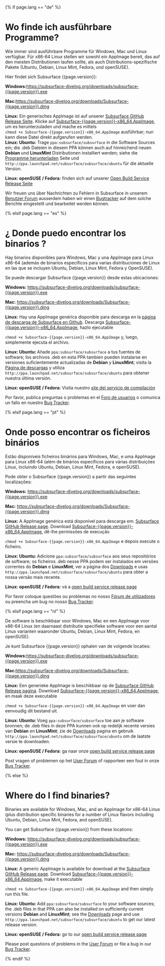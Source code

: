 {% if page.lang == "de" %}

<h1>Wo finde ich ausführbare Programme?</h1>
<p>Wie immer sind ausführbare Programme für Windows, Mac und Linux verfügbar. Für x86-64 Linux stellen wir sowohl ein AppImage bereit, das auf den meisten Distributionen laufen sollte, als auch Distributions-spezifische Pakete (Ubuntu, Debian, Linux Mint, Fedora, und openSUSE).</p>
<p>Hier findet sich Subsurface {{page.version}}:</p>
<p><strong>Windows:</strong><a href="https://subsurface-divelog.org/downloads/subsurface-{{page.version}}.exe">https://subsurface-divelog.org/downloads/subsurface-{{page.version}}.exe</a></p>
<p><strong>Mac:</strong><a href="https://subsurface-divelog.org/downloads/Subsurface-{{page.version}}.dmg">https://subsurface-divelog.org/downloads/Subsurface-{{page.version}}.dmg</a></p>
<p><strong>Linux:</strong> Ein generisches AppImage ist auf unserer <a href="https://github.com/Subsurface/subsurface/releases/tag/v{{page.version}}">Subsurface GitHub Release Seite</a>. Klicke auf <a href="https://github.com/Subsurface/subsurface/releases/download/v{{page.version}}/Subsurface-{{page.version}}-x86_64.AppImage">Subsurface-{{page.version}}-x86_64.AppImage</a>, um es herunterzuladen und mache es mittels<br><code>chmod +x Subsurface-{{page.version}}-x86_64.AppImage</code> ausführbar; nun kann diese Datei direkt aufgerufen werden.<br><strong>Linux: Ubuntu:</strong> Trage <code>ppa:subsurface/subsurface</code> in die Software Sources ein; die .deb Dateien in diesem PPA können auch auf hinreichend neuen <strong>Debian</strong> und <strong>LinuxMint</strong> Distributionen installiert werden; siehe die <a href="https://subsurface-divelog.org/download/">Programme herunterladen</a> Seite und <code>http://ppa.launchpad.net/subsurface/subsurface/ubuntu</code> für die aktuelle Version.</p>
<p><strong>Linux: openSUSE / Fedora:</strong> finden sich auf unserer <a href="http://software.opensuse.org/download.html?project=home:Subsurface-Divelog&amp;package=subsurface">Open Build Service Release Seite</a></p>
<p>Wir freuen uns über Nachrichten zu Fehlern in Subsurface in unserem <a href="https://subsurface-divelog.org/user-forum/">Benutzer Forum</a> ausserdem haben wir einen <a href="https://github.com/Subsurface/subsurface/issues">Bugtracker</a> auf dem solche Berichte eingestellt und bearbeitet werden können.</p>

{% elsif page.lang == "es" %}
<h1>¿ Donde puedo encontrar los binarios ?</h1>
<p>Hay binarios disponibles para Windows, Mac y una AppImage para Linux x86-64 (además de binarios específicos para varias distribuciones de Linux en las que se incluyen Ubuntu, Debian, Linux Mint, Fedora y OpenSUSE).</p>
<p>Se puede descargar Subsurface {{page.version}} desde estas ubicaciones:</p>
<p><strong>Windows:</strong> <a href="https://subsurface-divelog.org/downloads/subsurface-{{page.version}}.exe">https://subsurface-divelog.org/downloads/subsurface-{{page.version}}.exe</a></p>
<p><strong>Mac:</strong> <a href="https://subsurface-divelog.org/downloads/Subsurface-{{page.version}}.dmg">https://subsurface-divelog.org/downloads/Subsurface-{{page.version}}.dmg</a></p>
<p><strong>Linux:</strong> Hay una AppImage genérica disponible para descarga en la <a href="https://github.com/Subsurface/subsurface/releases/tag/v{{page.version}}">página de descarga de Subsurface en Github</a>. Descarga <a href="https://github.com/Subsurface/subsurface/releases/download/v{{page.version}}/Subsurface-{{page.version}}-x86_64.AppImage">Subsurface-{{page.version}}-x86_64.AppImage</a>, hazlo ejecutable</p>
<p><code>chmod +x Subsurface-{{page.version}}-x86_64.AppImage</code> y, luego, simplemente ejecuta el archivo.</p>
<p><strong>Linux: Ubuntu: </strong>Añade <code>ppa:subsurface/subsurface</code> a tus fuentes de software; los archivos .deb en esta PPA tambien pueden instalarse en versiones suficientemente actualizadas de <strong>Debian</strong> y <strong>LinuxMint</strong>; visita la <a href="https://subsurface-divelog.org/download/">Página de descargas</a> y utiliza <code>http://ppa.launchpad.net/subsurface/subsurface/ubuntu</code> para obtener nuestra última versión.</p>
<p><strong>Linux: openSUSE / Fedora:</strong> Visita nuestro <a href="http://software.opensuse.org/download.html?project=home:Subsurface-Divelog&package=subsurface"> site del servicio de compilación</a></p>
<p>Por favor, publica preguntas o problemas en el <a href="https://subsurface-divelog.org/user-forum/">Foro de usuarios</a> o comunica un fallo en nuestro <a href="https://github.com/Subsurface/subsurface/issues">Bug Tracker</a>.</p>
{% elsif page.lang == "pt" %}

<h1>Onde posso encontrar os ficheiros binários</h1>
<p>Estão disponíveis ficheiros binários para Windows, Mac, e uma AppImage para Linux x86-64 (além de binários específicos para várias distribuições Linux, incluindo Ubuntu, Debian, Linux Mint, Fedora, e openSUSE).</p>
<p>Pode obter o Subsurface {{page.version}} a partir das seguintes localizações:</p>
<p><strong>Windows:</strong> <a href="https://subsurface-divelog.org/downloads/subsurface-{{page.version}}.exe">https://subsurface-divelog.org/downloads/subsurface-{{page.version}}.exe</a></p>
<p><strong>Mac:</strong> <a href="https://subsurface-divelog.org/downloads/Subsurface-{{page.version}}.dmg">https://subsurface-divelog.org/downloads/Subsurface-{{page.version}}.dmg</a></p>
<p><strong>Linux:</strong> A AppImage genérica está disponível para descarga em: <a href="https://github.com/Subsurface/subsurface/releases/tag/v{{page.version}}">Subsurface GitHub Release page</a>. Download <a href="https://github.com/Subsurface/subsurface/releases/download/v{{page.version}}/Subsurface-{{page.version}}-x86_64.AppImage">Subsurface-{{page.version}}-x86_64.AppImage</a>, dê-lhe permissões de execução</p>
<p><code>chmod +x Subsurface-{{page.version}}-x86_64.AppImage</code> e depois execute o ficheiro.</p>
<p><strong>Linux: Ubuntu: </strong>Adicione <code>ppa:subsurface/subsurface</code> aos seus repositórios de software; os ficheiros .deb nesse PPA podem ser instalados em versões correntes do <strong>Debian</strong> e <strong>LinuxMint</strong>; ver a página dos <a href="https://subsurface-divelog.org/download/">Downloads</a> e usas <code>http://ppa.launchpad.net/subsurface/subsurface/ubuntu</code> para obter a nossa versão mais recente.</p>
<p><strong>Linux: openSUSE / Fedora:</strong> vá a <a href="http://software.opensuse.org/download.html?project=home:Subsurface-Divelog&package=subsurface">open build service release page</a></p>
<p>Por favor coloque questões ou problemas no nosso <a href="https://subsurface-divelog.org/user-forum/">Fórum de utilizadores</a> ou preencha um bug no nosso <a href="https://github.com/Subsurface/subsurface/issues">Bug Tracker</a>.</p>

{% elsif page.lang == "nl" %}

<p>De software is beschikbaar voor Windows, Mac en een AppImage voor x86-64 Linux (en daarnaast distributie specifieke software voor een aantal Linux varianten waaronder Ubuntu, Debian, Linux Mint, Fedora, en openSUSE).</p>
<p>Je kunt Subsurface {{page.version}} ophalen van de volgende locaties:</p>
<p><strong>Windows:</strong><a href="https://subsurface-divelog.org/downloads/subsurface-{{page.version}}.exe">https://subsurface-divelog.org/downloads/subsurface-{{page.version}}.exe</a></p>
<p><strong>Mac:</strong><a href="https://subsurface-divelog.org/downloads/Subsurface-{{page.version}}.dmg">https://subsurface-divelog.org/downloads/Subsurface-{{page.version}}.dmg</a></p>
<p><strong>Linux:</strong> Een generieke AppImage is beschikbaar op de <a href="https://github.com/Subsurface/subsurface/releases/tag/v{{page.version}}">Subsurface GitHub Release pagina</a>. Download <a href="https://github.com/Subsurface/subsurface/releases/download/v{{page.version}}/Subsurface-{{page.version}}-x86_64.AppImage">Subsurface-{{page.version}}-x86_64.AppImage</a>, en maak deze executable</p>
<p><code>chmod +x Subsurface-{{page.version}}-x86_64.AppImage</code> en voer dan eenvoudig dit bestand uit.</p>
<p><strong>Linux: Ubuntu: </strong>Voeg <code>ppa:subsurface/subsurface</code> toe aan je software bronnen; de .deb files in deze PPA kunnen ook op redelijk recente versies van <strong>Debian</strong> en <strong>LinuxMint</strong>; zie de <a href="https://subsurface-divelog.org/nl/downloads/">Downloads</a> pagina en gebruik <code>http://ppa.launchpad.net/subsurface/subsurface/ubuntu</code> om de laatste versie te downloaden.</p>
<p><strong>Linux: openSUSE / Fedora:</strong> ga naar onze <a href="http://software.opensuse.org/download.html?project=home:Subsurface-Divelog&amp;package=subsurface">open build service release page</a></p>
<p>Post vragen of problemen op het <a href="https://subsurface-divelog.org/nl/user-forum-nl/">User Forum</a> of rapporteer een fout in onze <a href="https://github.com/Subsurface/subsurface/issues">Bug Tracker</a>.</p>

{% else %}

<h1>Where do I find binaries?</h1>
<p>Binaries are available for Windows, Mac, and an AppImage for x86-64 Linux (plus distribution specific binaries for a number of Linux flavors including Ubuntu, Debian, Linux Mint, Fedora, and openSUSE).</p>
<p>You can get Subsurface {{page.version}} from these locations:</p>
<p><strong>Windows:</strong> <a href="https://subsurface-divelog.org/downloads/subsurface-{{page.version}}.exe">https://subsurface-divelog.org/downloads/subsurface-{{page.version}}.exe</a></p>
<p><strong>Mac:</strong> <a href="https://subsurface-divelog.org/downloads/Subsurface-{{page.version}}.dmg">https://subsurface-divelog.org/downloads/Subsurface-{{page.version}}.dmg</a></p>
<p><strong>Linux:</strong> A generic AppImage is available for download at the <a href="https://github.com/Subsurface/subsurface/releases/tag/v{{page.version}}">Subsurface GitHub Release page</a>. Download <a href="https://github.com/Subsurface/subsurface/releases/download/v{{page.version}}/Subsurface-{{page.version}}-x86_64.AppImage">Subsurface-{{page.version}}-x86_64.AppImage</a>, make it executable</p>
<p><code>chmod +x Subsurface-{{page.version}}-x86_64.AppImage</code> and then simply run this file.</p>
<p><strong>Linux: Ubuntu: </strong>Add <code>ppa:subsurface/subsurface</code> to your software sources; the .deb files in that PPA can also be installed on sufficiently current versions <strong>Debian</strong> and <strong>LinuxMint</strong>; see the <a href="https://subsurface-divelog.org/download/">Downloads</a> page and use <code>http://ppa.launchpad.net/subsurface/subsurface/ubuntu</code> to get our latest release version.</p>
<p><strong>Linux: openSUSE / Fedora:</strong> go to our <a href="http://software.opensuse.org/download.html?project=home:Subsurface-Divelog&package=subsurface">open build service release page</a></p>
<p>Please post questions of problems in the <a href="https://subsurface-divelog.org/user-forum/">User Forum</a> or file a bug in our <a href="https://github.com/Subsurface/subsurface/issues">Bug Tracker</a>.</p>
{% endif %}

